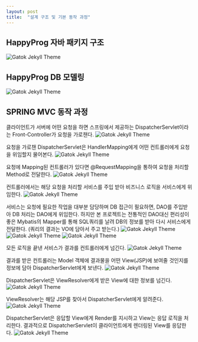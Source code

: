 ```yaml
---
layout: post
title:  "설계 구조 및 기본 동작 과정"
---
```

## HappyProg 자바 패키지 구조

 ![Gatok Jekyll Theme]({{site.baseurl}}/images/class.png)


## HappyProg DB 모델링

 ![Gatok Jekyll Theme]({{site.baseurl}}/images/db2.PNG)
 
## SPRING MVC 동작 과정
 클라이언트가 서버에 어떤 요청을 하면 스프링에서 제공하는 DispatcherServlet이라는 Front-Controller가 요청을 가로챈다. 
 ![Gatok Jekyll Theme]({{site.baseurl}}/images/1-1.PNG)
 
 요청을 가로챈 DispatcherServlet은 HandlerMapping에게 어떤 컨트롤러에게 요청을 위임할지 물어본다.
 ![Gatok Jekyll Theme]({{site.baseurl}}/images/1-2.PNG)

 요청에 Mapping된 컨트롤러가 있다면 @RequestMapping을 통하여 요청을 처리할 Method로 전달한다.
 ![Gatok Jekyll Theme]({{site.baseurl}}/images/1-3.PNG)
 
 컨트롤러에서는 해당 요청을 처리할 서비스를 주입 받아 비즈니스 로직을 서비스에게 위임한다.
 ![Gatok Jekyll Theme]({{site.baseurl}}/images/1-4.PNG)
 
 서비스는 요청에 필요한 작업을 대부분 담당하며 DB 접근이 필요하면, DAO를 주입받아 DB 처리는 DAO에게 위임한다.
 하지만 본 프로젝트는 전통적인 DAO대신 편리성이 좋은 Mybatis의 Mapper를 통해 SQL쿼리를 날려 DB의 정보를 받아 다시 서비스에게 전달한다.
 (쿼리의 결과는 VO에 담아서 주고 받는다.)
 ![Gatok Jekyll Theme]({{site.baseurl}}/images/1-5.PNG)
 ![Gatok Jekyll Theme]({{site.baseurl}}/images/1-6.PNG)
 ![Gatok Jekyll Theme]({{site.baseurl}}/images/1-7.PNG)
 
 모든 로직을 끝낸 서비스가 결과를 컨트롤러에게 넘긴다.
 ![Gatok Jekyll Theme]({{site.baseurl}}/images/1-9.PNG)
  
 결과를 받은 컨트롤러는 Model 객체에 결과물을 어떤 View(JSP)에 보여줄 것인지를 정보에 담아 DispatcherServlet에게 보낸다.
 ![Gatok Jekyll Theme]({{site.baseurl}}/images/1-8.PNG)
 
 DispatcherServlet은 ViewResolver에게 받은 View에 대한 정보를 넘긴다.
 ![Gatok Jekyll Theme]({{site.baseurl}}/images/1-10.PNG)
 
 ViewResolver는 해당 JSP를 찾아서 DispatcherServlet에게 알려준다.
 ![Gatok Jekyll Theme]({{site.baseurl}}/images/1-11.PNG)
 
 DispatcherServlet은 응답할 View에게 Render를 지시하고 View는 응답 로직을 처리한다.
 결과적으로 DispatcherServlet이 클라이언트에게 렌더링된 View를 응답한다.
 ![Gatok Jekyll Theme]({{site.baseurl}}/images/1-12.PNG)
 
